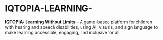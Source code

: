 # IQTOPIA-LEARNING-
**IQTOPIA: Learning Without Limits** – A game-based platform for children with hearing and speech disabilities, using AI, visuals, and sign language to make learning accessible, engaging, and inclusive for all.
